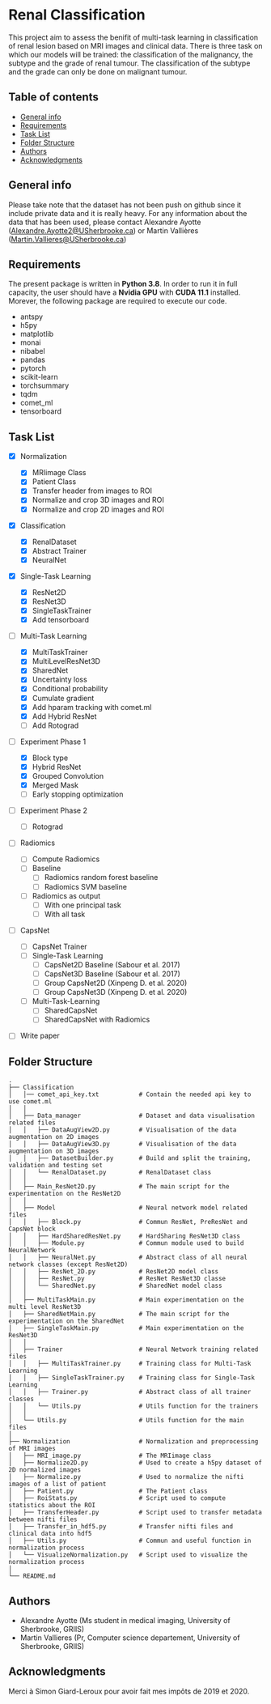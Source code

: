  # Renal Classification
This project aim to assess the benifit of multi-task learning in classification of renal lesion based on MRI images and clinical data. There is three task on which our models will be trained: the classification of the malignancy, the subtype and the grade of renal tumour. The classification of the subtype and the grade can only be done on malignant tumour.
 
 ## Table of contents
* [General info](#general-info)
* [Requirements](#requirements)
* [Task List](#task-list)
* [Folder Structure](#folder-structure)
* [Authors](#authors)
* [Acknowledgments](#acknowledgments)

## General info
Please take note that the dataset has not been push on github since it include private data and it is really heavy.
For any information about the data that has been used, please contact Alexandre Ayotte (Alexandre.Ayotte2@USherbrooke.ca) or Martin Vallières (Martin.Vallieres@USherbrooke.ca)

## Requirements
The present package is written in **Python 3.8**. In order to run it in full capacity, the user should have a **Nvidia GPU** with **CUDA 11.1** installed.
Morever, the following package are required to execute our code.

- antspy
- h5py
- matplotlib
- monai
- nibabel
- pandas
- pytorch
- scikit-learn
- torchsummary
- tqdm
- comet_ml
- tensorboard


## Task List
- [x] Normalization
  - [x] MRIimage Class
  - [x] Patient Class
  - [x] Transfer header from images to ROI
  - [x] Normalize and crop 3D images and ROI
  - [x] Normalize and crop 2D images and ROI
- [x] Classification 
  - [x] RenalDataset
  - [x] Abstract Trainer
  - [x] NeuralNet
- [x] Single-Task Learning
  - [x] ResNet2D
  - [x] ResNet3D
  - [x] SingleTaskTrainer
  - [x] Add tensorboard
- [ ] Multi-Task Learning
  - [x] MultiTaskTrainer
  - [x] MultiLevelResNet3D
  - [x] SharedNet
  - [x] Uncertainty loss
  - [x] Conditional probability
  - [x] Cumulate gradient
  - [x] Add hparam tracking with comet.ml
  - [x] Add Hybrid ResNet
  - [ ] Add Rotograd
- [ ] Experiment Phase 1
  - [x] Block type
  - [x] Hybrid ResNet
  - [x] Grouped Convolution
  - [x] Merged Mask
  - [ ] Early stopping optimization
- [ ] Experiment Phase 2
  - [ ]  Rotograd
- [ ] Radiomics
  - [ ] Compute Radiomics
  - [ ] Baseline
    - [ ] Radiomics random forest baseline
    - [ ] Radiomics SVM baseline
  - [ ] Radiomics as output
    - [ ] With one principal task
    - [ ] With all task
- [ ] CapsNet
  - [ ] CapsNet Trainer
  - [ ] Single-Task Learning
    - [ ] CapsNet2D Baseline (Sabour et al. 2017)
    - [ ] CapsNet3D Baseline (Sabour et al. 2017)
    - [ ] Group CapsNet2D (Xinpeng D. et al. 2020)
    - [ ] Group CapsNet3D (Xinpeng D. et al. 2020)
  - [ ] Multi-Task-Learning
    - [ ] SharedCapsNet
    - [ ] SharedCapsNet with Radiomics
- [ ] Write paper


## Folder Structure
 ```
.
├── Classification
│   │── comet_api_key.txt           # Contain the needed api key to use comet.ml
│   │
│   ├── Data_manager                # Dataset and data visualisation related files
│   │   ├── DataAugView2D.py        # Visualisation of the data augmentation on 2D images
│   │   ├── DataAugView3D.py        # Visualisation of the data augmentation on 3D images
│   │   ├── DatasetBuilder.py       # Build and split the training, validation and testing set
│   │   └── RenalDataset.py         # RenalDataset class
│   │
│   ├── Main_ResNet2D.py            # The main script for the experimentation on the ResNet2D
│   │
│   ├── Model                       # Neural network model related files
│   │   ├── Block.py                # Commun ResNet, PreResNet and CapsNet block
│   │   ├── HardSharedResNet.py     # HardSharing ResNet3D class
│   │   ├── Module.py               # Commun module used to build NeuralNetwork
│   │   ├── NeuralNet.py            # Abstract class of all neural network classes (except ResNet2D)
│   │   ├── ResNet_2D.py            # ResNet2D model class
│   │   ├── ResNet.py               # ResNet ResNet3D classe
│   │   └── SharedNet.py            # SharedNet model class
│   │
│   ├── MultiTaskMain.py            # Main experimentation on the multi level ResNet3D
│   ├── SharedNetMain.py            # The main script for the experimentation on the SharedNet
│   ├── SingleTaskMain.py           # Main experimentation on the ResNet3D
│   │
│   ├── Trainer                     # Neural Network training related files
│   │   ├── MultiTaskTrainer.py     # Training class for Multi-Task Learning
│   │   ├── SingleTaskTrainer.py    # Training class for Single-Task Learning
│   │   ├── Trainer.py              # Abstract class of all trainer classes
│   │   └── Utils.py                # Utils function for the trainers
│   │
│   └── Utils.py                    # Utils function for the main files
│
├── Normalization                   # Normalization and preprocessing of MRI images
│   ├── MRI_image.py                # The MRIimage class
│   ├── Normalize2D.py              # Used to create a h5py dataset of 2D normalized images
│   ├── Normalize.py                # Used to normalize the nifti images of a list of patient
│   ├── Patient.py                  # The Patient class
│   ├── RoiStats.py                 # Script used to compute statistics about the ROI
│   ├── TransferHeader.py           # Script used to transfer metadata between nifti files
│   ├── Transfer_in_hdf5.py         # Transfer nifti files and clinical data into hdf5
│   ├── Utils.py                    # Commun and useful function in normalization process
│   └── VisualizeNormalization.py   # Script used to visualize the normalization process
│
└── README.md
 ```

## Authors
- Alexandre Ayotte (Ms student in medical imaging, University of Sherbrooke, GRIIS)
- Martin Vallieres (Pr, Computer science departement, University of Sherbrooke, GRIIS) 

## Acknowledgments
Merci à Simon Giard-Leroux pour avoir fait mes impôts de 2019 et 2020.
